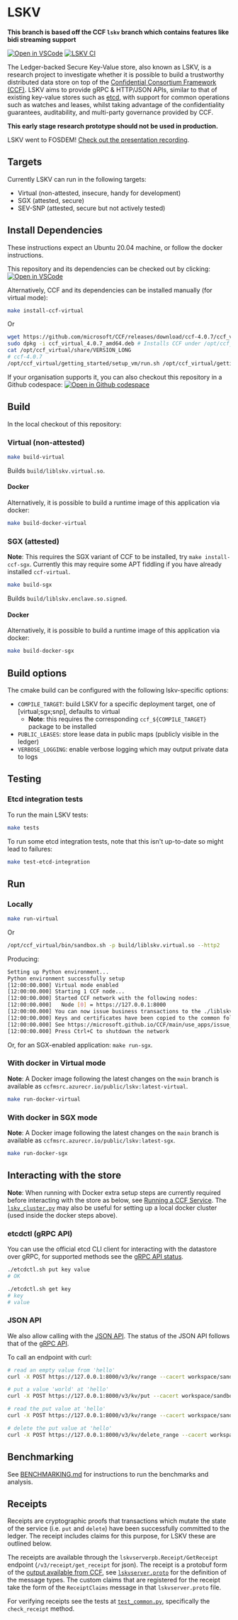 # LSKV

**This branch is based off the CCF `lskv` branch which contains features like bidi streaming support**

[![Open in VSCode](https://img.shields.io/static/v1?label=Open+in&message=VSCode&logo=visualstudiocode&color=007ACC&logoColor=007ACC&labelColor=2C2C32)](https://vscode.dev/redirect?url=vscode://ms-vscode-remote.remote-containers/cloneInVolume?url=https://github.com/microsoft/LSKV) [![LSKV CI](https://github.com/microsoft/LSKV/actions/workflows/ci.yml/badge.svg)](https://github.com/microsoft/LSKV/actions/workflows/ci.yml)

The Ledger-backed Secure Key-Value store, also known as LSKV, is a research project to investigate whether it is possible to build a trustworthy distributed data store on top of the [Confidential Consortium Framework (CCF)](https://github.com/microsoft/CCF). LSKV aims to provide gRPC & HTTP/JSON APIs, similar to that of existing key-value stores such as [etcd](https://etcd.io/), with support for common operations such as watches and leases, whilst taking advantage of the confidentiality guarantees, auditability, and multi-party governance provided by CCF.

**This early stage research prototype should not be used in production.**

LSKV went to FOSDEM! [Check out the presentation recording](https://fosdem.org/2023/schedule/event/cc_lskv/).

## Targets

Currently LSKV can run in the following targets:

- Virtual (non-attested, insecure, handy for development)
- SGX (attested, secure)
- SEV-SNP (attested, secure but not actively tested)

## Install Dependencies

These instructions expect an Ubuntu 20.04 machine, or follow the docker instructions.

This repository and its dependencies can be checked out by clicking: [![Open in VSCode](https://img.shields.io/static/v1?label=Open+in&message=VSCode&logo=visualstudiocode&color=007ACC&logoColor=007ACC&labelColor=2C2C32)](https://vscode.dev/redirect?url=vscode://ms-vscode-remote.remote-containers/cloneInVolume?url=https://github.com/microsoft/LSKV)

Alternatively, CCF and its dependencies can be installed manually (for virtual mode):

```bash
make install-ccf-virtual
```

Or

```bash
wget https://github.com/microsoft/CCF/releases/download/ccf-4.0.7/ccf_virtual_4.0.7_amd64.deb
sudo dpkg -i ccf_virtual_4.0.7_amd64.deb # Installs CCF under /opt/ccf_virtual
cat /opt/ccf_virtual/share/VERSION_LONG
# ccf-4.0.7
/opt/ccf_virtual/getting_started/setup_vm/run.sh /opt/ccf_virtual/getting_started/setup_vm/app-dev.yml  # Install dependencies
```

If your organisation supports it, you can also checkout this repository in a Github codespace: [![Open in Github codespace](https://img.shields.io/static/v1?label=Open+in&message=GitHub+codespace&logo=github&color=2F363D&logoColor=white&labelColor=2C2C32)](https://github.com/codespaces/new?hide_repo_select=true&ref=main&repo=534240617&machine=basicLinux32gb&devcontainer_path=.devcontainer.json&location=WestEurope)

## Build

In the local checkout of this repository:

### Virtual (non-attested)

```bash
make build-virtual
```

Builds `build/liblskv.virtual.so`.

#### Docker

Alternatively, it is possible to build a runtime image of this application via docker:

```bash
make build-docker-virtual
```

### SGX (attested)

**Note**: This requires the SGX variant of CCF to be installed, try `make install-ccf-sgx`.
Currently this may require some APT fiddling if you have already installed `ccf-virtual`.

```bash
make build-sgx
```

Builds `build/liblskv.enclave.so.signed`.

#### Docker

Alternatively, it is possible to build a runtime image of this application via docker:

```bash
make build-docker-sgx
```

## Build options

The cmake build can be configured with the following lskv-specific options:

- `COMPILE_TARGET`: build LSKV for a specific deployment target, one of [virtual;sgx;snp], defaults to virtual
  - **Note**: this requires the corresponding `ccf_${COMPILE_TARGET}` package to be installed
- `PUBLIC_LEASES`: store lease data in public maps (publicly visible in the ledger)
- `VERBOSE_LOGGING`: enable verbose logging which may output private data to logs

## Testing

### Etcd integration tests

To run the main LSKV tests:

```sh
make tests
```

To run some etcd integration tests, note that this isn't up-to-date so might lead to failures:

```sh
make test-etcd-integration
```

## Run

### Locally

```bash
make run-virtual
```

Or

```bash
/opt/ccf_virtual/bin/sandbox.sh -p build/liblskv.virtual.so --http2
```

Producing:

```sh
Setting up Python environment...
Python environment successfully setup
[12:00:00.000] Virtual mode enabled
[12:00:00.000] Starting 1 CCF node...
[12:00:00.000] Started CCF network with the following nodes:
[12:00:00.000]   Node [0] = https://127.0.0.1:8000
[12:00:00.000] You can now issue business transactions to the ./liblskv.virtual.so application
[12:00:00.000] Keys and certificates have been copied to the common folder: .../LSKV/build/workspace/sandbox_common
[12:00:00.000] See https://microsoft.github.io/CCF/main/use_apps/issue_commands.html for more information
[12:00:00.000] Press Ctrl+C to shutdown the network
```

Or, for an SGX-enabled application: `make run-sgx`.

### With docker in Virtual mode

**Note**: A Docker image following the latest changes on the `main` branch is available as `ccfmsrc.azurecr.io/public/lskv:latest-virtual`.

```bash
make run-docker-virtual
```

### With docker in SGX mode

**Note**: A Docker image following the latest changes on the `main` branch is available as `ccfmsrc.azurecr.io/public/lskv:latest-sgx`.

```bash
make run-docker-sgx
```

## Interacting with the store

**Note**: When running with Docker extra setup steps are currently required before interacting with the store as below, see [Running a CCF Service](https://microsoft.github.io/CCF/main/operations/start_network.html#opening-a-network-to-users).
The [`lskv_cluster.py`](./benchmark/lskv_cluster.py) may also be useful for setting up a local docker cluster (used inside the docker steps above).

### etcdctl (gRPC API)

You can use the official etcd CLI client for interacting with the datastore over gRPC, for supported methods see the [gRPC API status](https://github.com/microsoft/LSKV/issues/35).

```bash
./etcdctl.sh put key value
# OK

./etcdctl.sh get key
# key
# value
```

### JSON API

We also allow calling with the [JSON API](https://etcd.io/docs/v3.5/dev-guide/api_grpc_gateway/).
The status of the JSON API follows that of the [gRPC API](https://github.com/microsoft/LSKV/issues/35).

To call an endpoint with curl:

```sh
# read an empty value from 'hello'
curl -X POST https://127.0.0.1:8000/v3/kv/range --cacert workspace/sandbox_common/service_cert.pem --key workspace/sandbox_common/user0_privk.pem --cert workspace/sandbox_common/user0_cert.pem  -H "content-type: application/json" -i --data-binary '{"key":"aGVsbG8="}'

# put a value 'world' at 'hello'
curl -X POST https://127.0.0.1:8000/v3/kv/put --cacert workspace/sandbox_common/service_cert.pem --key workspace/sandbox_common/user0_privk.pem --cert workspace/sandbox_common/user0_cert.pem  -H "content-type: application/json" -i --data-binary '{"key":"aGVsbG8=","value":"d29ybGQ="}'

# read the put value at 'hello'
curl -X POST https://127.0.0.1:8000/v3/kv/range --cacert workspace/sandbox_common/service_cert.pem --key workspace/sandbox_common/user0_privk.pem --cert workspace/sandbox_common/user0_cert.pem  -H "content-type: application/json" -i --data-binary '{"key":"aGVsbG8="}'

# delete the put value at 'hello'
curl -X POST https://127.0.0.1:8000/v3/kv/delete_range --cacert workspace/sandbox_common/service_cert.pem --key workspace/sandbox_common/user0_privk.pem --cert workspace/sandbox_common/user0_cert.pem  -H "content-type: application/json" -i --data-binary '{"key":"aGVsbG8="}'
```

## Benchmarking

See [BENCHMARKING.md](./BENCHMARKING.md) for instructions to run the benchmarks and analysis.

## Receipts

Receipts are cryptographic proofs that transactions which mutate the state of the service (i.e. `put` and `delete`) have been successfully committed to the ledger.
The receipt includes claims for this purpose, for LSKV these are outlined below.

The receipts are available through the `lskvserverpb.Receipt/GetReceipt` endpoint (`/v3/receipt/get_receipt` for json).
The receipt is a protobuf form of the [output available from CCF](https://microsoft.github.io/CCF/main/use_apps/verify_tx.html#write-receipts), see [`lskvserver.proto`](./proto/lskvserver.proto) for the definition of the message types.
The custom claims that are registered for the receipt take the form of the `ReceiptClaims` message in that `lskvserver.proto` file.

For verifying receipts see the tests at [`test_common.py`](./tests/test_common.py), specifically the `check_receipt` method.
